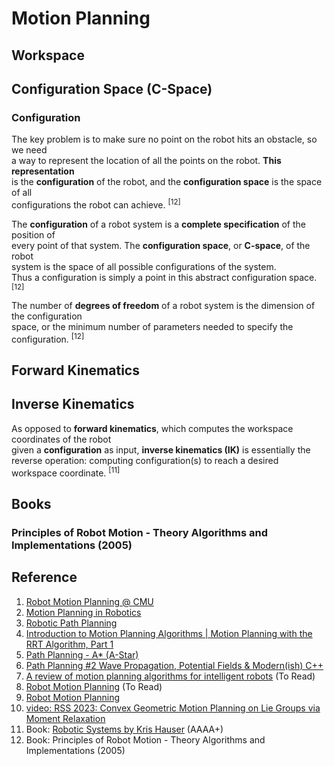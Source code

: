 # Motion Planning

## Workspace

## Configuration Space (C-Space)

### Configuration
The key problem is to make sure no point on the robot hits an obstacle, so we need <br>
a way to represent the location of all the points on the robot. **This representation** <br>
is the **configuration** of the robot, and the **configuration space** is the space of all <br>
configurations the robot can achieve. <sup>[12]</sup>

The **configuration** of a robot system is a **complete specification** of the position of <br>
every point of that system. The **configuration space**, or **C-space**, of the robot <br>
system is the space of all possible configurations of the system. <br>
Thus a configuration is simply a point in this abstract configuration space. <sup>[12]</sup>

The number of **degrees of freedom** of a robot system is the dimension of the configuration <br>
space, or the minimum number of parameters needed to specify the configuration. <sup>[12]</sup>

## Forward Kinematics


## Inverse Kinematics
As opposed to **forward kinematics**, which computes the workspace coordinates of the robot <br>
given a **configuration** as input, **inverse kinematics (IK)** is essentially the <br>
reverse operation: computing configuration(s) to reach a desired workspace coordinate. <sup>[11]</sup>


## Books

### Principles of Robot Motion - Theory Algorithms and Implementations (2005)


## Reference
1. [Robot Motion Planning @ CMU](https://www.cs.cmu.edu/afs/cs/academic/class/15381-s07/www/slides/020807motion.pdf)
2. [Motion Planning in Robotics](https://cs.stanford.edu/people/eroberts/courses/soco/projects/1998-99/robotics/basicmotion.html)
3. [Robotic Path Planning](https://fab.cba.mit.edu/classes/865.21/topics/path_planning/robotic.html)
4. [Introduction to Motion Planning Algorithms | Motion Planning with the RRT Algorithm, Part 1](https://www.youtube.com/watch?v=-fePRPyeKnc)
5. [Path Planning - A* (A-Star)](https://www.youtube.com/watch?v=icZj67PTFhc)
6. [Path Planning #2 Wave Propagation, Potential Fields & Modern(ish) C++](https://www.youtube.com/watch?v=0ihciMKlcP8)
7. [A review of motion planning algorithms for intelligent robots](https://link.springer.com/article/10.1007/s10845-021-01867-z) (To Read)
8. [Robot Motion Planning](http://ais.informatik.uni-freiburg.de/teaching/ss11/robotics/slides/18-robot-motion-planning.pdf) (To Read)
9. [Robot Motion Planning](https://resources.mpi-inf.mpg.de/departments/d1/teaching/ss10/Seminar_CGGC/Slides/06_Bazhenova_RMP.pdf)
10. [video: RSS 2023: Convex Geometric Motion Planning on Lie Groups via Moment Relaxation](https://www.youtube.com/watch?v=othZX-T-r5A)
11. Book: [Robotic Systems by Kris Hauser](https://motion.cs.illinois.edu/RoboticSystems/) (AAAA+)
12. Book: Principles of Robot Motion - Theory Algorithms and Implementations (2005)

